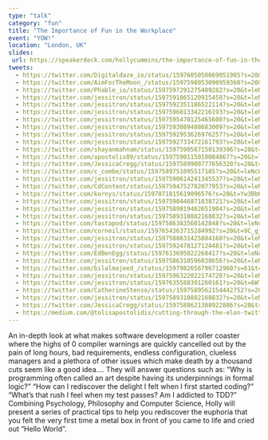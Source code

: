 ```yaml
---
type: "talk"
category: "fun"
title: "The Importance of Fun in the Workplace"
event: "YOW!"
location: "London, UK"
slides:
 url: https://speakerdeck.com/hollycummins/the-importance-of-fun-in-the-workplace-f8bddead-2ffc-443d-a847-a48fa3d671e0
tweets:
  - https://twitter.com/Digitaldaze_io/status/1597605058669051905?s=20&t=leNcHEygqTRGCiw7lryvPw
  - https://twitter.com/AimForTheMoon_/status/1597598053090959360?s=20&t=leNcHEygqTRGCiw7lryvPw
  - https://twitter.com/Phable_io/status/1597597291275489282?s=20&t=leNcHEygqTRGCiw7lryvPw
  - https://twitter.com/jessitron/status/1597591865120915458?s=20&t=leNcHEygqTRGCiw7lryvPw
  - https://twitter.com/jessitron/status/1597592351186522114?s=20&t=leNcHEygqTRGCiw7lryvPw
  - https://twitter.com/jessitron/status/1597596013342216193?s=20&t=leNcHEygqTRGCiw7lryvPw
  - https://twitter.com/jessitron/status/1597595470125465600?s=20&t=leNcHEygqTRGCiw7lryvPw
  - https://twitter.com/jessitron/status/1597593089488683009?s=20&t=leNcHEygqTRGCiw7lryvPw
  - https://twitter.com/jessitron/status/1597592953626976257?s=20&t=leNcHEygqTRGCiw7lryvPw
  - https://twitter.com/jessitron/status/1597592733472161793?s=20&t=leNcHEygqTRGCiw7lryvPw
  - https://twitter.com/shayanmahnam/status/1597590587150139396?s=20&t=leNcHEygqTRGCiw7lryvPw
  - https://twitter.com/apostolis09/status/1597590115010084867?s=20&t=leNcHEygqTRGCiw7lryvPw
  - https://twitter.com/JessicaCregg/status/1597589900777656320?s=20&t=leNcHEygqTRGCiw7lryvPw
  - https://twitter.com/c_combe/status/1597589751095517185?s=20&t=leNcHEygqTRGCiw7lryvPw
  - https://twitter.com/jessitron/status/1597590614241345537?s=20&t=leNcHEygqTRGCiw7lryvPw
  - https://twitter.com/CdContent/status/1597594752782077953?s=20&t=leNcHEygqTRGCiw7lryvPw
  - https://twitter.com/kornys/status/1597871815619096576?s=20&t=Yw3BbKzvsMr6dtKrcZc3Kw
  - https://twitter.com/jessitron/status/1597590446871838721?s=20&t=leNcHEygqTRGCiw7lryvPw
  - https://twitter.com/jessitron/status/1597589819462651904?s=20&t=leNcHEygqTRGCiw7lryvPw
  - https://twitter.com/jessitron/status/1597589310882168832?s=20&t=leNcHEygqTRGCiw7lryvPw
  - https://twitter.com/tastapod/status/1597586383560142848?s=20&t=leNcHEygqTRGCiw7lryvPw
  - https://twitter.com/corneil/status/1597654363715284992?s=20&t=9C_gjcfkZ25BNqQ7DkNOpQ
  - https://twitter.com/jessitron/status/1597588631425884160?s=20&t=leNcHEygqTRGCiw7lryvPw
  - https://twitter.com/jessitron/status/1597592478127124481?s=20&t=leNcHEygqTRGCiw7lryvPw
  - https://twitter.com/EdBenEgg/status/1597613695022268417?s=20&t=leNcHEygqTRGCiw7lryvPw
  - https://twitter.com/jessitron/status/1597586310596038656?s=20&t=leNcHEygqTRGCiw7lryvPw
  - https://twitter.com/bilalmajeed_/status/1597982656796712960?s=61&t=feLNT6XCfFSiVFOxkBeZ7Q
  - https://twitter.com/jessitron/status/1597596322022174720?s=20&t=leNcHEygqTRGCiw7lryvPw 
  - https://twitter.com/jessitron/status/1597635588391260161?s=20&t=6WT8oeCZloOyR864wF-LxA
  - https://twitter.com/CatherineStenso/status/1597589562154442752?s=20&t=leNcHEygqTRGCiw7lryvPw
  - https://twitter.com/jessitron/status/1597589310882168832?s=20&t=leNcHEygqTRGCiw7lryvPw
  - https://twitter.com/JessicaCregg/status/1597588621388922886?s=20&t=leNcHEygqTRGCiw7lryvPw
  - https://medium.com/@tolisapostolidis/cutting-through-the-elon-twitter-noise-about-software-engineering-d5762bf25047
---
```

An in-depth look at what makes software development a roller coaster where the highs of 0 compiler warnings are quickly cancelled out by the pain of long hours, bad requirements, endless configuration, clueless managers and a plethora of other issues which make death by a thousand cuts seem like a good idea…. They will answer questions such as: “Why is programming often called an art despite having its underpinnings in formal logic?” “How can I rediscover the delight I felt when I first started coding?” “What’s that rush I feel when my test passes? Am I addicted to TDD?” Combining Psychology, Philosophy and Computer Science, Holly will present a series of practical tips to help you rediscover the euphoria that you felt the very first time a metal box in front of you came to life and cried out “Hello World”.